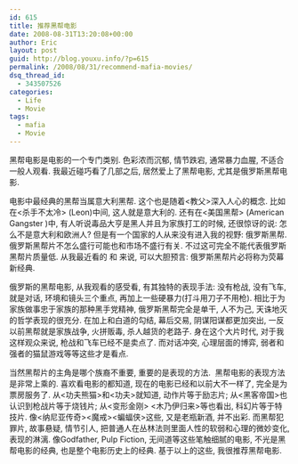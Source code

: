 ```yaml
---
id: 615
title: 推荐黑帮电影
date: 2008-08-31T13:20:08+00:00
author: Eric
layout: post
guid: http://blog.youxu.info/?p=615
permalink: /2008/08/31/recommend-mafia-movies/
dsq_thread_id:
  - 343507526
categories:
  - Life
  - Movie
tags:
  - mafia
  - Movie
---
```

<div>
  黑帮电影是电影的一个专门类别. 色彩浓而沉郁, 情节跌宕, 通常暴力血腥, 不适合一般人观看. 我最近碰巧看了几部之后, 居然爱上了黑帮电影, 尤其是俄罗斯黑帮电影.  </p> 
  
  <p>
    电影中最经典的黑帮当属意大利黑帮. 这个也是随着<教父>深入人心的概念. 比如在<杀手不太冷> (Leon)中间, 这人就是意大利的. 还有在<美国黑帮> (American Gangster )中, 有人听说毒品大亨是黑人并且为家族打工的时候, 还很惊讶的说: 怎么不是意大利和欧洲人? 但是有一个国家的人从来没有进入我的视野: 俄罗斯黑帮. 俄罗斯黑帮片不怎么盛行可能也和市场不盛行有关. 不过这可完全不能代表俄罗斯黑帮片质量低. 从我最近看的<Eastern Promises> 和 <Transsiberian> 来说, 可以大胆预言: 俄罗斯黑帮片必将称为荧幕新经典. 
  </p>
  
  <p>
    俄罗斯的黑帮电影, 从我观看的感受看, 有其独特的表现手法: 没有枪战, 没有飞车, 就是对话, 环境和镜头三个重点, 再加上一些硬暴力(打斗用刀子不用枪). 相比于为家族做事忠于家族的那种黑手党精神, 俄罗斯黑帮完全是单干, 人不为己, 天诛地灭的哲学表现的很充分. 在加上和白道的勾结, 幕后交易, 阴谋阳谋都更加突出, 一反以前黑帮就是家族战争, 火拼贩毒, 杀人越货的老路子. 身在这个大片时代, 对于我这样观众来说, 枪战和飞车已经不是卖点了. 而对话冲突, 心理层面的博弈, 弱者和强者的猫鼠游戏等等这些才是看点. 
  </p>
  
  <p>
    当然黑帮片的主角是哪个族裔不重要, 重要的是表现的方法.  黑帮电影的表现方法是非常上乘的. 喜欢看电影的都知道, 现在的电影已经和以前大不一样了, 完全是为票房服务了. 从<功夫熊猫>和<功夫>就知道, 动作片等于励志片; 从<黑客帝国>也认识到枪战片等于烧钱片; 从<变形金刚> <木乃伊归来>等也看出, 科幻片等于特技片. 像<纳尼亚传奇><魔戒><蝙蝠侠>这些, 又是老瓶新酒, 并不出彩. 而黑帮犯罪片, 故事悬疑, 情节引人, 把普通人在丛林法则里面人性的软弱和心理的微妙变化, 表现的淋漓. 像Godfather, Pulp Fiction, 无间道等这些笔触细腻的电影, 不光是黑帮电影的经典, 也是整个电影历史上的经典. 基于以上的这些, 我很推荐黑帮电影. 
  </p>
</div>